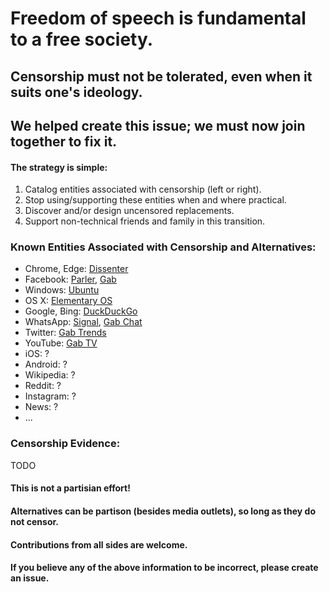 # Freedom of speech is fundamental to a free society. 

## Censorship must not be tolerated, even when it suits one\'s ideology.  

## We helped create this issue; we must now join together to fix it.



#### The strategy is simple:

1. Catalog entities associated with censorship (left or right).
2. Stop using/supporting these entities when and where practical.
3. Discover and/or design uncensored replacements.
4. Support non-technical friends and family in this transition.

### Known Entities Associated with Censorship and Alternatives:

- Chrome, Edge: [Dissenter](https://dissenter.com/ "Dissenter") 
- Facebook: [Parler](https://parler.com "Parler"), [Gab](https://gab.com/ "Gab")
- Windows: [Ubuntu](https://ubuntu.com/ "Ubuntu")
- OS X: [Elementary OS ](https://elementary.io/ "Elementary OS ")
- Google, Bing: [DuckDuckGo](https://duckduckgo.com/ "DuckDuckGo")
- WhatsApp: [Signal](https://www.signal.org/), [Gab Chat](https://chat.gab.com/)
- Twitter: [Gab Trends](https://trends.gab.com/)
- YouTube: [Gab TV](https://tv.gab.com/)
- iOS: ?
- Android: ?
- Wikipedia: ?
- Reddit: ?
- Instagram: ?
- News: ?
- ...

### Censorship Evidence:

TODO

#### This is not a partisian effort!
#### Alternatives can be partison (besides media outlets), so long as they do not censor.
#### Contributions from all sides are welcome.
#### If you believe any of the above information to be incorrect, please create an issue.
